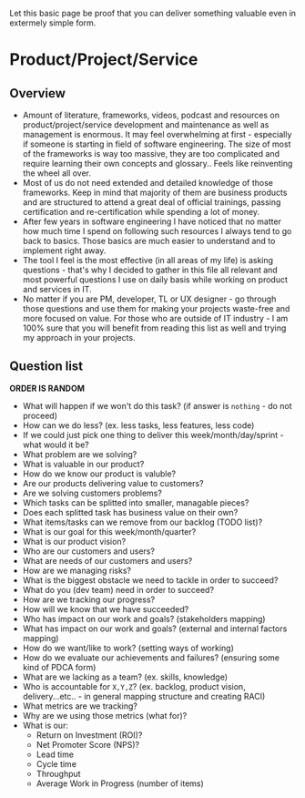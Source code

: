 Let this basic page be proof that you can deliver something valuable even in extermely simple form.
# Product/Project/Service
## Overview
- Amount of literature, frameworks, videos, podcast and resources on product/project/service development and maintenance as well as management is enormous. It may feel overwhelming at first - especially if someone is starting in field of software engineering. The size of most of the frameworks is way too massive, they are too complicated and require learning their own concepts and glossary.. Feels like reinventing the wheel all over.
- Most of us do not need extended and detailed knowledge of those frameworks. Keep in mind that majority of them are business products and are structured to attend a great deal of official trainings, passing certification and re-certification while spending a lot of money.  
- After few years in software engineering I have noticed that no matter how much time I spend on following such resources I always tend to go back to basics. Those basics are much easier to understand and to implement right away.  
- The tool I feel is the most effective (in all areas of my life) is asking questions - that's why I decided to gather in this file all relevant and most powerful questions I use on daily basis while working on product and services in IT.
- No matter if you are PM, developer, TL or UX designer - go through those questions and use them for making your projects waste-free and more focused on value. 
For those who are outside of IT industry - I am 100% sure that you will benefit from reading this list as well and trying my approach in your projects.
## Question list
**ORDER IS RANDOM**
-  What will happen if we won't do this task? (if answer is `nothing` - do not proceed)
- How can we do less? (ex. less tasks, less features, less code)
- If we could just pick one thing to deliver this week/month/day/sprint - what would it be?
- What problem are we solving?
- What is valuable in our product?
- How do we know our product is valuble?
- Are our products delivering value to customers?
- Are we solving customers problems?
- Which tasks can be splitted into smaller, managable pieces?
- Does each splitted task has business value on their own?
- What items/tasks can we remove from our backlog (TODO list)?
- What is our goal for this week/month/quarter?
- What is our product vision?
- Who are our customers and users? 
- What are needs of our customers and users?
- How are we managing risks?
- What is the biggest obstacle we need to tackle in order to succeed?
- What do you (dev team) need in order to succeed?
- How are we tracking our progress?
- How will we know that we have succeeded?
- Who has impact on our work and goals? (stakeholders mapping)
- What has impact on our work and goals? (external and internal factors mapping)
- How do we want/like to work? (setting ways of working)
- How do we evaluate our achievements and failures? (ensuring some kind of PDCA form)
- What are we lacking as a team? (ex. skills, knowledge)
- Who is accountable for `X,Y,Z`? (ex. backlog, product vision, delivery...etc.. - in general mapping structure and creating RACI)
- What metrics are we tracking?
- Why are we using those metrics (what for)?
- What is our:
    - Return on Investment (ROI)?
    - Net Promoter Score (NPS)?
    - Lead time
    - Cycle time
    - Throughput
    - Average Work in Progress (number of items)






